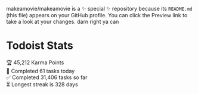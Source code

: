 makeamovie/makeamovie is a ✨ special ✨ repository because its `README.md` (this file) appears on your GitHub profile.
You can click the Preview link to take a look at your changes. darn right ya can

# Todoist Stats

<!-- TODO-IST:START -->
🏆  45,212 Karma Points           
🌸  Completed 61 tasks today           
✅  Completed 31,406 tasks so far           
⏳  Longest streak is 328 days
<!-- TODO-IST:END -->
